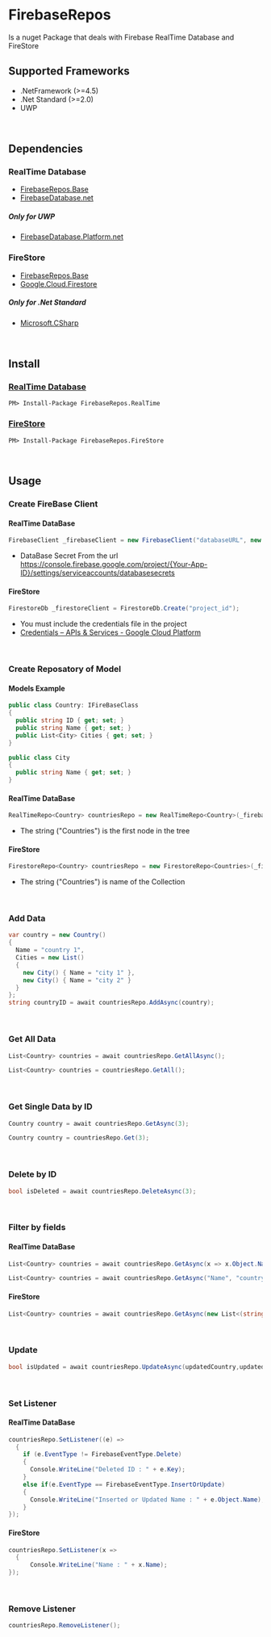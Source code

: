 # FirebaseRepos
Is a nuget Package that deals with Firebase RealTime Database and FireStore
## Supported Frameworks
* .NetFramework (>=4.5)
* .Net Standard (>=2.0)
* UWP
<br/>

## Dependencies
### RealTime Database
* [FirebaseRepos.Base](https://www.nuget.org/packages/FirebaseRepos.Base/)
* [FirebaseDatabase.net](https://www.nuget.org/packages/FirebaseDatabase.net/)
##### Only for UWP
* [FirebaseDatabase.Platform.net](https://www.nuget.org/packages/FirebaseDatabase.Platform.net/)
### FireStore
* [FirebaseRepos.Base](https://www.nuget.org/packages/FirebaseRepos.Base/)
* [Google.Cloud.Firestore](https://www.nuget.org/packages/Google.Cloud.Firestore/)
##### Only for .Net Standard
* [Microsoft.CSharp](https://www.nuget.org/packages/Microsoft.CSharp/)

<br/>

## Install
### [RealTime Database](https://www.nuget.org/packages/FirebaseRepos.RealTime/)
```
PM> Install-Package FirebaseRepos.RealTime
```
### [FireStore](https://www.nuget.org/packages/FirebaseRepos.FireStore/)
```
PM> Install-Package FirebaseRepos.FireStore
```

<br/>

## Usage
### Create FireBase Client
#### RealTime DataBase
```csharp
FirebaseClient _firebaseClient = new FirebaseClient("databaseURL", new FirebaseOptions { AuthTokenAsyncFactory = () => Task.FromResult("DataBase-Secret") });
```
* DataBase Secret From the url https://console.firebase.google.com/project/{Your-App-ID}/settings/serviceaccounts/databasesecrets
#### FireStore
```csharp
FirestoreDb _firestoreClient = FirestoreDb.Create("project_id");
```
* You must include the credentials file in the project
* [Credentials – APIs & Services - Google Cloud Platform](https://console.cloud.google.com/apis/credentials)
<br/>

### Create Reposatory of Model
#### Models Example
```csharp
public class Country: IFireBaseClass
{
  public string ID { get; set; }
  public string Name { get; set; }
  public List<City> Cities { get; set; }
}

public class City
{
  public string Name { get; set; }
}
```
#### RealTime DataBase
```csharp
RealTimeRepo<Country> countriesRepo = new RealTimeRepo<Country>(_firebaseClient.Child("Countries"));
```
* The string ("Countries") is the first node in the tree
#### FireStore
```csharp
FirestoreRepo<Country> countriesRepo = new FirestoreRepo<Countries>(_firestoreClient.Collection("Countries"));
```
* The string ("Countries") is name of the Collection
<br/>

### Add Data
```csharp
var country = new Country()
{
  Name = "country 1",
  Cities = new List()
  {
    new City() { Name = "city 1" },
    new City() { Name = "city 2" }
  }
};
string countryID = await countriesRepo.AddAsync(country);
```
<br/>

### Get All Data
```csharp
List<Country> countries = await countriesRepo.GetAllAsync();
```
```csharp
List<Country> countries = countriesRepo.GetAll();
```
<br/>

### Get Single Data by ID 
```csharp
Country country = await countriesRepo.GetAsync(3);
```
```csharp
Country country = countriesRepo.Get(3);
```
<br/>

### Delete by ID
```csharp
bool isDeleted = await countriesRepo.DeleteAsync(3);
```

<br/>

### Filter by fields
#### RealTime DataBase
```csharp
List<Country> countries = await countriesRepo.GetAsync(x => x.Object.Name == "country");
```
```csharp
List<Country> countries = await countriesRepo.GetAsync("Name", "country");
```
#### FireStore
```csharp
List<Country> countries = await countriesRepo.GetAsync(new List<(string fieldName, object value)> { ("Name", "country"));
```
<br/>

### Update
```csharp
bool isUpdated = await countriesRepo.UpdateAsync(updatedCountry,updatedCountry.ID);
```

<br/>

### Set Listener

#### RealTime DataBase
```csharp
countriesRepo.SetListener((e) =>
  {
    if (e.EventType != FirebaseEventType.Delete)
    {
      Console.WriteLine("Deleted ID : " + e.Key);
    }
    else if(e.EventType == FirebaseEventType.InsertOrUpdate)
    {
      Console.WriteLine("Inserted or Updated Name : " + e.Object.Name);
    }
});
```
#### FireStore
```csharp
countriesRepo.SetListener(x =>
  {
      Console.WriteLine("Name : " + x.Name);
});
```

<br/>

### Remove Listener

```csharp
countriesRepo.RemoveListener();
```
